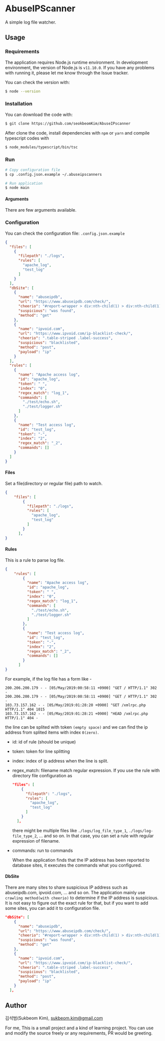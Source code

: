 # AbuseIPScanner
A simple log file watcher.

## Usage

### Requirements

The application requires Node.js runtime environment. 
In development environment, the version of Node.js is `v11.10.0`. 
If you have any problems with running it, please let me know through the Issue tracker.

You can check the version with:

```bash
$ node --version
```

### Installation

You can download the code  with:

```bash
$ git clone https://github.com/seokbeomKim/AbuseIPscanner
```

After clone the code, install dependencies with `npm` or `yarn` and 
compile typescript codes with 

```bash
$ node_modules/typescript/bin/tsc
```

### Run

```bash
# Copy configuration file
$ cp .config.json.example ~/.abuseipscanners

# Run application
$ node main
```

#### Arguments
There are few arguments available. 

### Configuration
You can check the configuration file: `.config.json.example`

```json
{
  "files": [
    {
      "filepath": "./logs",
      "rules": [
        "apache_log",
        "test_log"
      ]
    }
  ],
  "dbSite": [
    {
      "name": "abuseipdb",
      "url": "https://www.abuseipdb.com/check/",
      "cheerio": "#report-wrapper > div:nth-child(1) > div:nth-child(1) > div:nth-child(1) > h3:nth-child(1)",
      "suspicious": "was found",
      "method": "get"
    },
    {
      "name": "ipvoid.com",
      "url": "https://www.ipvoid.com/ip-blacklist-check/",
      "cheerio": ".table-striped .label-success",
      "suspicious": "blacklisted",
      "method": "post",
      "payload": "ip"
    }
  ],
  "rules": [
    {
      "name": "Apache access log",
      "id": "apache_log",
      "token": " ",
      "index": "0",
      "regex_match": "log_1",
      "commands": [
        "./test/echo.sh",
        "./test/logger.sh"
      ]
    },
    {
      "name": "Test access log",
      "id": "test_log",
      "token": "-",
      "index": "2",
      "regex_match": "_2",
      "commands": []
    }
  ]
}
```
#### Files
Set a file(directory or regular file) path to watch.
```json
{
    "files": [
        {
          "filepath": "./logs",
          "rules": [
            "apache_log",
            "test_log"
          ]
        }
      ],
}
```

#### Rules
This is a rule to parse log file. 

```json
{
    "rules": [
        {
          "name": "Apache access log",
          "id": "apache_log",
          "token": " ",
          "index": "0",
          "regex_match": "log_1",
          "commands": [
            "./test/echo.sh",
            "./test/logger.sh"
          ]
        },
        {
          "name": "Test access log",
          "id": "test_log",
          "token": "-",
          "index": "2",
          "regex_match": "_2",
          "commands": []
        }
      ]
}
```
For example, if the log file has a form like -

```text
200.206.200.179 - - [05/May/2019:00:58:11 +0900] "GET / HTTP/1.1" 302 -
200.206.200.179 - - [05/May/2019:00:58:11 +0900] "GET / HTTP/1.1" 302 -
103.73.157.162 - - [05/May/2019:01:28:20 +0900] "GET /xmlrpc.php HTTP/1.1" 404 1015
103.73.157.162 - - [05/May/2019:01:28:21 +0900] "HEAD /xmlrpc.php HTTP/1.1" 404 -
```

the line can be splited with token `(empty space)` 
and we can find the ip address from splited items with index `0(zero)`.

* id: id of rule (should be unique)
* token: token for line splitting
* index: index of ip address when the line is split.
* regex_match: filename match regular expression. If you use the rule with directory file configuration as
    ```json
    "files": [
        {
          "filepath": "./logs",
          "rules": [
            "apache_log",
            "test_log"
          ]
        }
      ],
    ```
    there might be multiple files like `./logs/log_file_type_1`, `./logs/log-file_type_2`, ... and so on. 
    In that case, you can set a rule with regular expression of filename.
    
* commands: run to commands 
    
  When the application finds that the IP address has been reported to database sites, 
it executes the commands what you configured.       

#### DbSite
There are many sites to share suspicious IP address such as abuseipdb.com, ipvoid.com, ... and so on. 
The application mainly use `crawling method(with cheerio)` to determine if the IP address is suspicious.
It is not easy to figure out the exact rule for that, but if you want to add some sites, you can add it to configuration file.


```json
"dbSite": [
    {
      "name": "abuseipdb",
      "url": "https://www.abuseipdb.com/check/",
      "cheerio": "#report-wrapper > div:nth-child(1) > div:nth-child(1) > div:nth-child(1) > h3:nth-child(1)",
      "suspicious": "was found",
      "method": "get"
    },
    {
      "name": "ipvoid.com",
      "url": "https://www.ipvoid.com/ip-blacklist-check/",
      "cheerio": ".table-striped .label-success",
      "suspicious": "blacklisted",
      "method": "post",
      "payload": "ip"
    }
  ],
``` 

## Author
김석범(Sukbeom Kim), sukbeom.kim@gmail.com

For me, This is a small project and a kind of learning project. 
You can use and modify the source freely or any requirements, PR would be greeting.
 